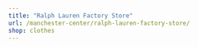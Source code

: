 ```yaml
---
title: "Ralph Lauren Factory Store"
url: /manchester-center/ralph-lauren-factory-store/
shop: clothes
---
```

